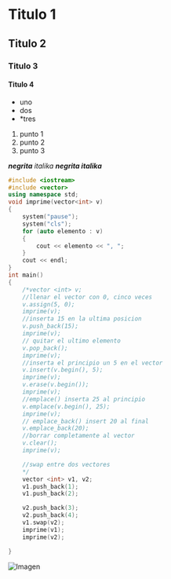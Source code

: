 # Titulo 1
## Titulo 2
### Titulo 3
#### Titulo 4

* uno
* dos
* *tres

1. punto 1
2. punto 2
3. punto 3

***negrita***
_italika_
***negrita italika***

```c++
#include <iostream>
#include <vector>
using namespace std;
void imprime(vector<int> v)
{
	system("pause");
	system("cls");
	for (auto elemento : v)
	{
		cout << elemento << ", ";
	}
	cout << endl;
}
int main()
{
	/*vector <int> v;
	//llenar el vector con 0, cinco veces
	v.assign(5, 0);
	imprime(v);
	//inserta 15 en la ultima posicion
	v.push_back(15);
	imprime(v);
	// quitar el ultimo elemento
	v.pop_back();
	imprime(v);
	//inserta el principio un 5 en el vector
	v.insert(v.begin(), 5);
	imprime(v);
	v.erase(v.begin());
	imprime(v);
	//emplace() inserta 25 al principio
	v.emplace(v.begin(), 25);
	imprime(v);
	// emplace_back() insert 20 al final
	v.emplace_back(20);
	//borrar completamente al vector
	v.clear();
	imprime(v);

	//swap entre dos vectores
	*/
	vector <int> v1, v2;
	v1.push_back(1);
	v1.push_back(2);

	v2.push_back(3);
	v2.push_back(4);
	v1.swap(v2);
	imprime(v1);
	imprime(v2);

}
```

![Imagen](https://p325k7wa.twic.pics/high/gundam/gundam-breaker-4/00-page-setup/GB4-header-mobile.png?twic=v1/step=10/quality=80/max=760.jpg)
